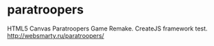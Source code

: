 paratroopers
============

HTML5 Canvas Paratroopers Game Remake. CreateJS framework test. http://websmarty.ru/paratroopers/
